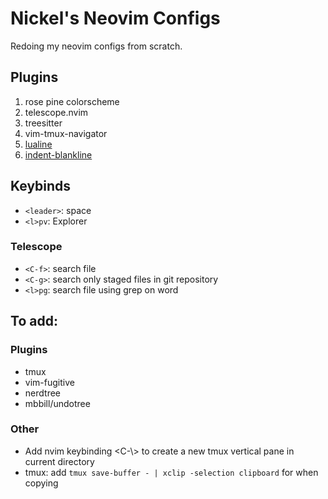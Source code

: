 # Nickel's Neovim Configs
Redoing my neovim configs from scratch.

## Plugins
1. rose pine colorscheme
2. telescope.nvim
3. treesitter
4. vim-tmux-navigator
5. [lualine](https://github.com/nvim-lualine/lualine.nvim)
6. [indent-blankline](https://github.com/lukas-reineke/indent-blankline.nvim)

## Keybinds
* `<leader>`: space
* `<l>pv`: Explorer

### Telescope
* `<C-f>`: search file
* `<C-g>`: search only staged files in git repository
* `<l>pg`: search file using grep on word

## To add:
### Plugins
* tmux
* vim-fugitive
* nerdtree
* mbbill/undotree

### Other
* Add nvim keybinding <C-\\> to create a new tmux vertical pane in current directory
* tmux: add `tmux save-buffer - | xclip -selection clipboard` for when copying
